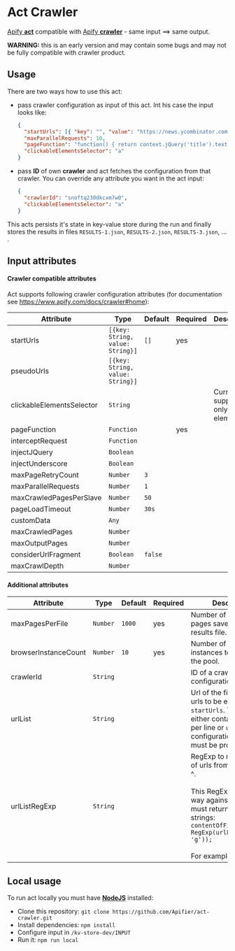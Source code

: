 # Act Crawler

[Apify **act**](https://www.apify.com/docs/actor) compatible with [Apify **crawler**](https://www.apify.com/docs/crawler) - same input  ⟹ same output.

**WARNING:** this is an early version and may contain some bugs and may not be fully compatible with crawler product.

## Usage

There are two ways how to use this act:

* pass crawler configuration as input of this act. Int his case the input looks like: 

  ```json
  {
    "startUrls": [{ "key": "", "value": "https://news.ycombinator.com" }],
    "maxParallelRequests": 10,
    "pageFunction": "function() { return context.jQuery('title').text(); }",
    "clickableElementsSelector": "a"
  }
  ```

* pass **ID** of own **crawler** and act fetches the configuration from that crawler. You can override any attribute you want in the act input: 

  ```json
  {
    "crawlerId": "snoftq230dkcxm7w0",
    "clickableElementsSelector": "a"
  }
  ```

This acts persists it's state in key-value store during the run and finally stores the results in files `RESULTS-1.json`, `RESULTS-2.json`, `RESULTS-3.json`,  … .

## Input attributes

#### Crawler compatible attributes

Act supports following crawler configuration attributes (for documentation see https://www.apify.com/docs/crawler#home):

| Attribute                 | Type                             | Default | Required | Description                              |
| ------------------------- | -------------------------------- | ------- | -------- | ---------------------------------------- |
| startUrls                 | `[{key: String, value: String}]` | `[]`    | yes      |                                          |
| pseudoUrls                | `[{key: String, value: String}]` |         |          |                                          |
| clickableElementsSelector | `String`                         |         |          | Currently supports only links (`a` elements) |
| pageFunction              | `Function`                       |         | yes      |                                          |
| interceptRequest          | `Function`                       |         |          |                                          |
| injectJQuery              | `Boolean`                        |         |          |                                          |
| injectUnderscore          | `Boolean`                        |         |          |                                          |
| maxPageRetryCount         | `Number`                         | `3`     |          |                                          |
| maxParallelRequests       | `Number`                         | `1`     |          |                                          |
| maxCrawledPagesPerSlave   | `Number`                         | `50`    |          |                                          |
| pageLoadTimeout           | `Number`                         | `30s`   |          |                                          |
| customData                | `Any`                            |         |          |                                          |
| maxCrawledPages           | `Number`                         |         |          |                                          |
| maxOutputPages            | `Number`                         |         |          |                                          |
| considerUrlFragment       | `Boolean`                        | `false` |          |                                          |
| maxCrawlDepth             | `Number`                         |         |          |                                          |



#### Additional attributes

| Attribute            | Type     | Default | Required | Description                              |
| -------------------- | -------- | ------- | -------- | ---------------------------------------- |
| maxPagesPerFile      | `Number` | `1000`  | yes      | Number of outputed pages saved into 1 results file. |
| browserInstanceCount | `Number` | `10`    | yes      | Number of browser instances to be used in the pool. |
| crawlerId            | `String` |         |          | ID of a crawler to fetch configuration from. |
| urlList              | `String` |         |          | Url of the file containing urls to be enqueued as `startUrls`. This file must either contain one url per line or `urlListRegExp` configuration attribute must be provided. |
| urlListRegExp        | `String` |         |          | RegExp to match array of urls from `urlList` file ^.<br /><br />This RegExp is used this way against the file and must return array of url strings: `contentOfFile.match(new RegExp(urlListRegExp, 'g'));`<br /><br />For example `(http|https)://[\\w-]+(\\.[\\w-]+)+([\\w-.,@?^=%&:/~+#-]*[\\w@?^=%&;/~+#-])?` to simply match any http/https urls. |



## Local usage

To run act locally you must have [**NodeJS**](https://nodejs.org/en/) installed:

* Clone this repository: `git clone https://github.com/Apifier/act-crawler.git`
* Install dependencies: `npm install`
* Configure input in `/kv-store-dev/INPUT`
* Run it: `npm run local` 
